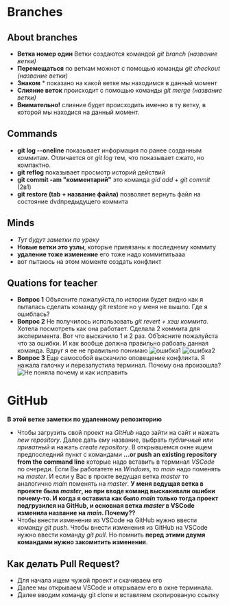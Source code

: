 # Branches

## About branches
*  __Ветка номер один__ 
Ветки создаются командой *git branch (название ветки)*
* __Перемещаться__ по веткам можнот с помощью команды *git checkout (название ветки)* 
* __Знаком__ * показано на какой ветке мы находимся в данный момент
* __Слияние веток__ происходит с помощью команды *git merge (название ветки)*
* __Внимательно!__ слияние будет происходить именно в ту ветку, в которой мы находися на данный момент.

## Commands
+  __git log --oneline__ показывает информация по ранее созданным коммитам. Отличается от *git log* тем, что показывает сжато, но компактно.
+ __git reflog__ показывает просмотр историй действий
+ __git commit -am "комментарий"__ это команда *gid add* + *git commit* (2в1)
+ __git restore (tab + название файла)__ позволяет вернуть файл на состояние dvdпредыдущего коммита
## Minds
+ _Тут будут заметки по уроку_
+ __Новые ветки это узлы__, которые привязаны к последнему коммиту
+ __удаление тоже изменение__ его тоже надо коммититьааа
+ вот пытаюсь на этом моменте создать конфликт

## Quations for teacher
+ __Вопрос 1__ Объясните пожалуйста,по истории будет видно как я пыталась сделать команду git restore но у меня не вышло. Где я ошиблась?
+ __Вопрос 2__ Не получилось использовать *git revert + хэш коммита*. Хотела посмотреть как она работает. Сделала 2 коммита для эксперимента. Вот что выскачило 1 и 2 раз. ОбЪясните пожалуйста что за ошибки. И как вообще должна правильно рабоать данная команда. Вдруг я ее не правильно понимаю ![ошибка1](%D0%BE%D1%88%D0%B8%D0%B1%D0%BA%D0%B01.png) ![ошибка2](%D0%BE%D1%88%D0%B8%D0%B1%D0%BA%D0%B02.png)
+ __Вопрос 3__ Еще самособой выскачило оповещение конфликта. Я нажала галочку и перезапустила терминал. Почему она произошла? ![Не поняла почему и как исправить](%D0%BE%D1%88%D0%B8%D0%B1%D0%BA%D0%BE%D0%BD%D1%84%D0%BB%D0%B8%D0%BA%D1%82.png)
# GitHub
__В этой ветке заметки по удаленному репозиторию__
+ Чтобы загрузить свой проект на *GitHub* надо зайти на сайт и нажать *new repository*. Далее дать ему название, выбрать *публичный* или *приватный* и нажать *create repository*. В открывшемся окне ищем предпоследний пункт с командами **...or push an existing repository from the command line** которые надо вставить в терминал *VSCode* по очереди. Если Вы работатете на *Windows*, то *main* надо поменять на *master*. И если у Вас в прокте ведущая ветка *master* то аналогично *main* поменять на *master*. __У меня ведущая ветка в проекте была *master*, но при вводе команд выскакивали ошибки почему-то. И когда я оставила как было *main* только тогда проект подгрузился на GitHub, и основная ветка *master* в VSCode изменила название на *main*. Почему??__ 
+ Чтобы внести изменения из VSCode на GitHub нужно ввести команду *git push*.  Чтобы внести изменения из GitHub на VSCode нужно ввести команду *git pull*.
Но помнить __перед этими двумя командами нужно закомитить изменения__.
## Как делать Pull Request?
+ Для начала ищем чужой проект и скачиваем его
+ Далее мы открываем VSCode и открываем его в окне терминала.
+ Далее вводим команду git clone и вставляем скопированую ссылку
